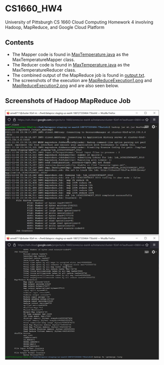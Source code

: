 # CS1660_HW4
University of Pittsburgh CS 1660 Cloud Computing Homework 4 involving Hadoop, MapReduce, and Google Cloud Platform

## Contents

- The Mapper code is found in [MaxTemperature.java](MaxTemperature.java) as the MaxTemperatureMapper class. 
- The Reducer code is found in [MaxTemperature.java](MaxTemperature.java) as the MaxTemperatureReducer class. 
- The combined output of the MapReduce job is found in [output.txt](MaxTemperature.java).
- The screenshots of the execution are [MapReduceExecution1.png](MapReduceExecution1.png) and [MapReduceExecution2.png](MapReduceExecution2.png) and are also seen below.

## Screenshots of Hadoop MapReduce Job

![MapReduce1](MapReduceExecution1.png)
![MapReduce2](MapReduceExecution2.png)